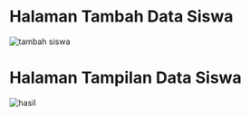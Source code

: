 # Halaman Tambah Data Siswa
![tambah siswa](https://github.com/Aldayanday1/20210140150_RoomDatabase/assets/91641328/d6c65fd2-e304-4688-9dab-81982f4aea49)

# Halaman Tampilan Data Siswa
![hasil](https://github.com/Aldayanday1/20210140150_RoomDatabase/assets/91641328/b20432f2-6e4e-4095-bdf6-486a12e8794b)
